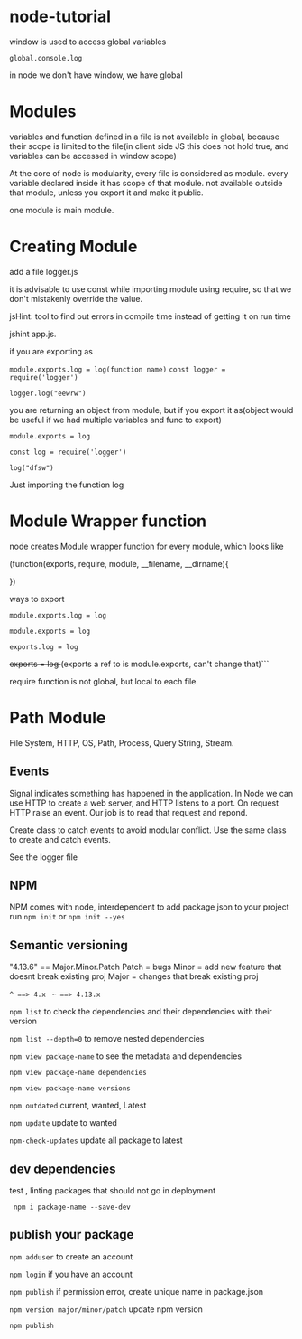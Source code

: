 # node-tutorial

 window is used to access global variables

```global.console.log```

in node we don't have window, we have global

# Modules

variables and function defined in a file is not available in global, because their scope is limited to the file(in client side JS this does not hold true, and variables can be accessed in window scope)

At the core of node is modularity, every file is considered as module. every variable declared inside it has scope of that module. not available outside that module, unless you export it and make it public.

one module is main module.



# Creating Module

add a file logger.js

it is advisable to use const while importing module using require, so that we don't mistakenly override the value.

jsHint: tool to find out errors in compile time instead of getting it on run time

jshint app.js.

if you are exporting as

```module.exports.log = log(function name)```
```const logger = require('logger')```

```logger.log("eewrw")```

you are returning an object from module, but if you export it as(object would be useful if we had multiple variables and func to export)

```module.exports = log```

```const log = require('logger')```

```log("dfsw")```

Just importing the function log

# Module Wrapper function

node creates Module wrapper function for every module, which looks like

(function(exports, require, module, __filename, __dirname){

})

ways to export

```module.exports.log = log```

```module.exports = log```

```exports.log = log```

<del> exports = log </del> (exports a ref to is module.exports, can't change that)```



require function is not global, but local to each file.



# Path Module

File System, HTTP, OS, Path, Process, Query String, Stream.

## Events

Signal indicates something has happened in the application.
In Node we can use HTTP to create a web server, and HTTP listens to a port.
On request HTTP raise an event. Our job is to read that request and repond.

Create class to catch events to avoid modular conflict.
Use the same class to create and catch events.

See the logger file

## NPM

NPM comes with node, interdependent
to add package json to your project run
```npm init```
 or
```npm init --yes```

## Semantic versioning

"4.13.6" == Major.Minor.Patch
Patch  = bugs
Minor = add new feature that doesnt break existing proj
Major = changes that break existing proj

```^ ==> 4.x ```
```~ ==> 4.13.x```

```npm list```
to check the dependencies and their dependencies with their version

```npm list --depth=0```
to remove nested dependencies

```npm view package-name```
to see the metadata and dependencies

```npm view package-name dependencies```

```npm view package-name versions```

```npm outdated```
current, wanted, Latest 

```npm update```
update to wanted 

```npm-check-updates```
update all package to latest

## dev dependencies

test , linting packages that should not go in 
deployment

``` npm i package-name --save-dev```

## publish your package

``` npm adduser ```
to create an account

``` npm login ```
if you have an account

``` npm publish ```
if permission error, create unique name in package.json

``` npm version major/minor/patch ```
 update npm version

``` npm publish ``` 


